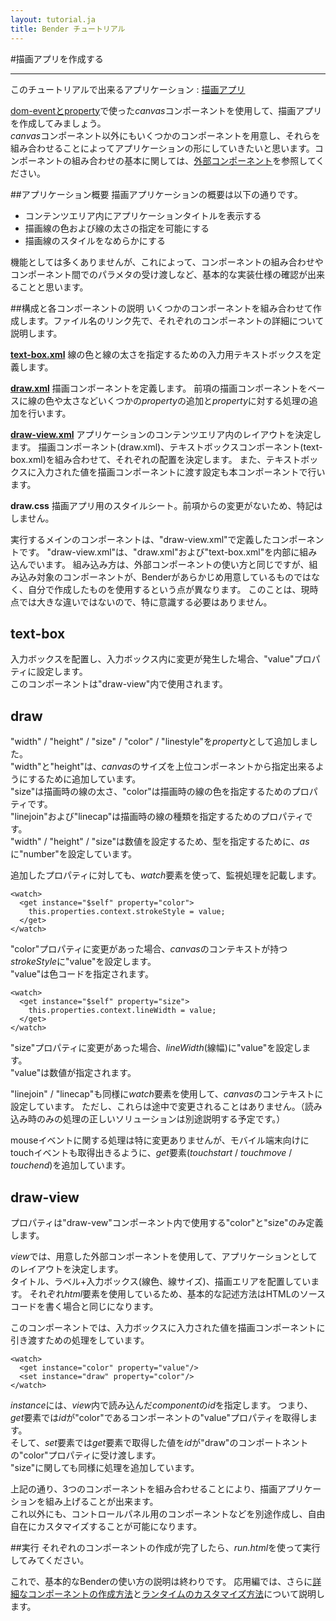 ```yaml
---
layout: tutorial.ja
title: Bender チュートリアル
---
```

#描画アプリを作成する

-----
このチュートリアルで出来るアプリケーション : [描画アプリ](../../run.html?href=docs/tutorial/draw_app/draw-view.xml)

[dom-eventとproperty](canvas.ja.html)で使った*canvas*コンポーネントを使用して、描画アプリを作成してみましょう。  
*canvas*コンポーネント以外にもいくつかのコンポーネントを用意し、それらを組み合わせることによってアプリケーションの形にしていきたいと思います。コンポーネントの組み合わせの基本に関しては、[外部コンポーネント](external-component.ja.html)を参照してください。

##アプリケーション概要
描画アプリケーションの概要は以下の通りです。
<ul class="item">
  <li>コンテンツエリア内にアプリケーションタイトルを表示する</li>
  <li>描画線の色および線の太さの指定を可能にする</li>
  <li>描画線のスタイルをなめらかにする</li>
</ul>
機能としては多くありませんが、これによって、コンポーネントの組み合わせやコンポーネント間でのパラメタの受け渡しなど、基本的な実装仕様の確認が出来ることと思います。


##構成と各コンポーネントの説明
いくつかのコンポーネントを組み合わせて作成します。ファイル名のリンク先で、それぞれのコンポーネントの詳細について説明します。

<strong><a href="#text-box-title">text-box.xml</a></strong>
線の色と線の太さを指定するための入力用テキストボックスを定義します。

<strong><a href="#draw-title">draw.xml</a></strong>
描画コンポーネントを定義します。
前項の描画コンポーネントをベースに線の色や太さなどいくつかの*property*の追加と*property*に対する処理の追加を行います。

<strong><a href="#draw-view-title">draw-view.xml</a></strong>
アプリケーションのコンテンツエリア内のレイアウトを決定します。
描画コンポーネント(draw.xml)、テキストボックスコンポーネント(text-box.xml)を組み合わせて、それぞれの配置を決定します。
また、テキストボックスに入力された値を描画コンポーネントに渡す設定も本コンポーネントで行います。

<strong>draw.css</strong>
描画アプリ用のスタイルシート。前項からの変更がないため、特記はしません。

実行するメインのコンポーネントは、"draw-view.xml"で定義したコンポーネントです。
"draw-view.xml"は、"draw.xml"および"text-box.xml"を内部に組み込んでいます。
組み込み方は、外部コンポーネントの使い方と同じですが、組み込み対象のコンポーネントが、Benderがあらかじめ用意しているものではなく、自分で作成したものを使用するという点が異なります。
このことは、現時点では大きな違いではないので、特に意識する必要はありません。

<h2 id="text-box-title">text-box</h2>

<blockquote class="code" id="text-box">
</blockquote>
<script src="../../flexo.js">
</script>
<script>
flexo.ez_xhr("draw_app/text-box.xml", { responseType: "text"}, function (req) {
  document.querySelector("#text-box").appendChild(flexo.$pre(req.response));
});
</script>

入力ボックスを配置し、入力ボックス内に変更が発生した場合、"value"プロパティに設定します。  
このコンポーネントは"draw-view"内で使用されます。


<h2 id="draw-title">draw</h2>

<blockquote class="code" id="draw">
</blockquote>
<script src="../../flexo.js">
</script>
<script>
flexo.ez_xhr("draw_app/draw.xml", { responseType: "text"}, function (req) {
  document.querySelector("#draw").appendChild(flexo.$pre(req.response));
});
</script>

<property name="context" as="dynamic"
  value="this.views.$root.getContext('2d')" />
<property name="width" as="number" />
<property name="height" as="number" />
<property name="down" as="boolean" value="false" />
<property name="size" as="number" />
<property name="color" />
<property name="linejoin" value="round"/>
<property name="linecap" value="round"/>

"width" / "height" / "size" / "color" / "linestyle"を*property*として追加しました。  
"width"と"height"は、*canvas*のサイズを上位コンポーネントから指定出来るようにするために追加しています。  
"size"は描画時の線の太さ、"color"は描画時の線の色を指定するためのプロパティです。  
"linejoin"および"linecap"は描画時の線の種類を指定するためのプロパティです。  
"width" / "height" / "size"は数値を設定するため、型を指定するために、*as*に"number"を設定しています。  

追加したプロパティに対しても、*watch*要素を使って、監視処理を記載します。  

	<watch>
	  <get instance="$self" property="color">
	    this.properties.context.strokeStyle = value;
	  </get>
	</watch>
"color"プロパティに変更があった場合、*canvas*のコンテキストが持つ*strokeStyle*に"value"を設定します。  
"value"は色コードを指定されます。

	<watch>
	  <get instance="$self" property="size">
	    this.properties.context.lineWidth = value;
	  </get>
	</watch>
"size"プロパティに変更があった場合、*lineWidth*(線幅)に"value"を設定します。  
"value"は数値が指定されます。

"linejoin" / "linecap"も同様に*watch*要素を使用して、*canvas*のコンテキストに設定しています。
ただし、これらは途中で変更されることはありません。（読み込み時のみの処理の正しいソリューションは別途説明する予定です。）

mouseイベントに関する処理は特に変更ありませんが、モバイル端末向けにtouchイベントも取得出きるように、*get*要素(*touchstart* / *touchmove* / *touchend*)を追加しています。


<h2 id="draw-view-title">draw-view</h2>


<blockquote class="code" id="draw-view">
</blockquote>
<script src="../../flexo.js">
</script>
<script>
flexo.ez_xhr("draw_app/draw-view.xml", { responseType: "text"}, function (req) {
  document.querySelector("#draw-view").appendChild(flexo.$pre(req.response));
});
</script>

プロパティは"draw-vew"コンポーネント内で使用する"color"と"size"のみ定義します。

*view*では、用意した外部コンポーネントを使用して、アプリケーションとしてのレイアウトを決定します。  
タイトル、ラベル+入力ボックス(線色、線サイズ)、描画エリアを配置しています。
それぞれ*html*要素を使用しているため、基本的な記述方法はHTMLのソースコードを書く場合と同じになります。  

このコンポーネントでは、入力ボックスに入力された値を描画コンポーネントに引き渡すための処理をしています。

	<watch>
	  <get instance="color" property="value"/>
	  <set instance="draw" property="color"/>
	</watch>
*instance*には、*view*内で読み込んだ*component*の*id*を指定します。
つまり、*get*要素では*id*が"color"であるコンポーネントの"value"プロパティを取得します。  
そして、*set*要素では*get*要素で取得した値を*id*が"draw"のコンポートネントの"color"プロパティに受け渡します。  
"size"に関しても同様に処理を追加しています。

上記の通り、3つのコンポーネントを組み合わせることにより、描画アプリケーションを組み上げることが出来ます。  
これ以外にも、コントロールパネル用のコンポーネントなどを別途作成し、自由自在にカスタマイズすることが可能になります。


##実行
それぞれのコンポーネントの作成が完了したら、*run.html*を使って実行してみてください。


これで、基本的なBenderの使い方の説明は終わりです。
応用編では、さらに[詳細なコンポーネントの作成方法]()と[ランタイムのカスタマイズ方法]()について説明します。











